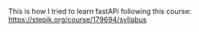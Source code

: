 This is how I tried to learn fastAPi following this course:
https://stepik.org/course/179694/syllabus
